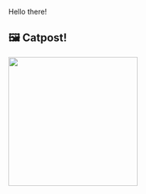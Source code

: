 Hello there!



## 🖼️ Catpost!

<sub>
    <img src="https://cdn2.thecatapi.com/images/15e.jpg" height="256">
</sub>

